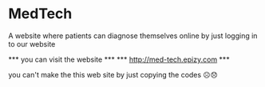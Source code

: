 # MedTech
A website where patients can diagnose themselves online by just logging in to our website

*** you can visit the website ***
*** http://med-tech.epizy.com ***







































you can't make the this web site by just copying the codes ☹️😞
